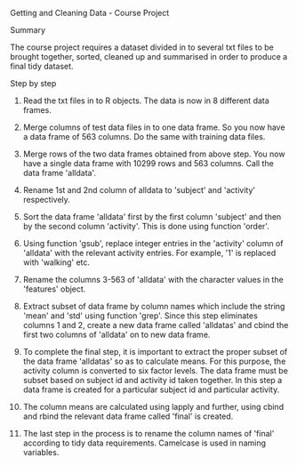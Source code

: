Getting and Cleaning Data - Course Project

Summary

The course project requires a dataset divided in to several txt files to be brought together, sorted, cleaned up and summarised in order to produce a final tidy dataset.

Step by step

1. Read the txt files in to R objects. The data is now in 8 different data frames.

2. Merge columns of test data files in to one data frame. So you now have a data frame of 563 columns. Do the same with training data files.

3. Merge rows of the two data frames obtained from above step. You now have a single data frame with 10299 rows and 563 columns. Call the data frame 'alldata'.

4. Rename 1st and 2nd column of alldata to 'subject' and 'activity' respectively.

5. Sort the data frame 'alldata' first by the first column 'subject' and then by the second column 'activity'. This is done using function 'order'.

6. Using function 'gsub', replace integer entries in the 'activity' column of 'alldata' with the relevant activity entries. For example, '1' is replaced with 'walking' etc.

7. Rename the columns 3-563 of 'alldata' with the character values in the 'features' object.

8. Extract subset of data frame by column names which include the string 'mean' and 'std' using function 'grep'. Since this step eliminates columns 1 and 2, create a new data frame called 'alldatas' and cbind the first two columns of 'alldata' on to new data frame.

9. To complete the final step, it is important to extract the proper subset of the data frame 'alldatas' so as to calculate means. For this purpose, the activity column is converted to six factor levels. The data frame must be subset based on subject id and activity id taken together. In this step a data frame is created for a particular subject id and particular activity.

10. The column means are calculated using lapply and further, using cbind and rbind the relevant data frame called 'final' is created.

11. The last step in the process is to rename the column names of 'final' according to tidy data requirements. Camelcase is used in naming variables.
